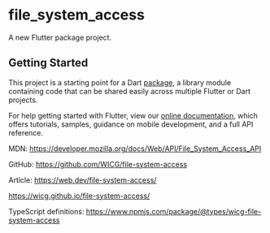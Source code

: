 # file_system_access

A new Flutter package project.

## Getting Started

This project is a starting point for a Dart
[package](https://flutter.dev/developing-packages/),
a library module containing code that can be shared easily across
multiple Flutter or Dart projects.

For help getting started with Flutter, view our 
[online documentation](https://flutter.dev/docs), which offers tutorials, 
samples, guidance on mobile development, and a full API reference.


MDN:
https://developer.mozilla.org/docs/Web/API/File_System_Access_API

GitHub:
https://github.com/WICG/file-system-access

Article:
https://web.dev/file-system-access/


https://wicg.github.io/file-system-access/

TypeScript definitions:
https://www.npmjs.com/package/@types/wicg-file-system-access


